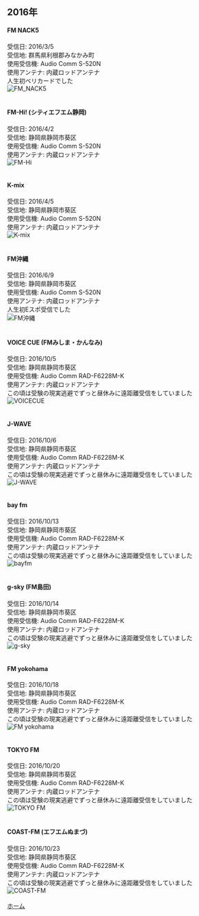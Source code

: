 ## 2016年
#### FM NACK5
受信日: 2016/3/5  
受信地: 群馬県利根郡みなかみ町  
使用受信機: Audio Comm S-520N  
使用アンテナ: 内蔵ロッドアンテナ  
人生初ベリカードでした  
![FM_NACK5](https://jj1guj.github.io/bcl/japan/FM_image/2019-12-21%2023.59.55.png)  
<br>

#### FM-Hi! (シティエフエム静岡)
受信日: 2016/4/2  
受信地: 静岡県静岡市葵区  
使用受信機: Audio Comm S-520N  
使用アンテナ: 内蔵ロッドアンテナ  
![FM-Hi](https://jj1guj.github.io/bcl/japan/FM_image/2019-12-22%2000.34.28.png)  
<br>

#### K-mix
受信日: 2016/4/5  
受信地: 静岡県静岡市葵区  
使用受信機: Audio Comm S-520N  
使用アンテナ: 内蔵ロッドアンテナ  
![K-mix](https://jj1guj.github.io/bcl/japan/FM_image/2019-12-22%2000.29.30.png)  
<br>

#### FM沖縄
受信日: 2016/6/9  
受信地: 静岡県静岡市葵区  
使用受信機: Audio Comm S-520N  
使用アンテナ: 内蔵ロッドアンテナ  
人生初Eスポ受信でした  
![FM沖縄](https://jj1guj.github.io/bcl/japan/FM_image/2019-12-22%2000.34.59.png)  
<br>

#### VOICE CUE (FMみしま・かんなみ)
受信日: 2016/10/5  
受信地: 静岡県静岡市葵区  
使用受信機: Audio Comm RAD-F6228M-K  
使用アンテナ: 内蔵ロッドアンテナ  
この頃は受験の現実逃避でずっと昼休みに遠距離受信をしていました  
![VOICECUE](https://jj1guj.github.io/bcl/japan/FM_image/2019-12-22%2000.36.45.png)  
<br>

#### J-WAVE
受信日: 2016/10/6  
受信地: 静岡県静岡市葵区  
使用受信機: Audio Comm RAD-F6228M-K  
使用アンテナ: 内蔵ロッドアンテナ  
この頃は受験の現実逃避でずっと昼休みに遠距離受信をしていました  
![J-WAVE](https://jj1guj.github.io/bcl/japan/FM_image/2019-12-22%2000.39.21.png)  
<br>

#### bay fm
受信日: 2016/10/13  
受信地: 静岡県静岡市葵区  
使用受信機: Audio Comm RAD-F6228M-K  
使用アンテナ: 内蔵ロッドアンテナ  
この頃は受験の現実逃避でずっと昼休みに遠距離受信をしていました  
![bayfm](https://jj1guj.github.io/bcl/japan/FM_image/2019-12-22%2000.38.30.png)  
<br>

#### g-sky (FM島田)
受信日: 2016/10/14  
受信地: 静岡県静岡市葵区  
使用受信機: Audio Comm RAD-F6228M-K  
使用アンテナ: 内蔵ロッドアンテナ  
この頃は受験の現実逃避でずっと昼休みに遠距離受信をしていました  
![g-sky](https://jj1guj.github.io/bcl/japan/FM_image/2019-12-22%2000.38.02.png)  
<br>

#### FM yokohama
受信日: 2016/10/18  
受信地: 静岡県静岡市葵区  
使用受信機: Audio Comm RAD-F6228M-K  
使用アンテナ: 内蔵ロッドアンテナ  
この頃は受験の現実逃避でずっと昼休みに遠距離受信をしていました  
![FM yokohama](https://jj1guj.github.io/bcl/japan/FM_image/IMG_0526.jpg)  
<br>

#### TOKYO FM
受信日: 2016/10/20  
受信地: 静岡県静岡市葵区  
使用受信機: Audio Comm RAD-F6228M-K  
使用アンテナ: 内蔵ロッドアンテナ  
この頃は受験の現実逃避でずっと昼休みに遠距離受信をしていました  
![TOKYO FM](https://jj1guj.github.io/bcl/japan/FM_image/2019-12-22%2000.41.41.png)  
<br>

#### COAST-FM (エフエムぬまづ)
受信日: 2016/10/23  
受信地: 静岡県静岡市葵区  
使用受信機: Audio Comm RAD-F6228M-K  
使用アンテナ: 内蔵ロッドアンテナ  
この頃は受験の現実逃避でずっと昼休みに遠距離受信をしていました  
![COAST-FM](https://jj1guj.github.io/bcl/japan/FM_image/2019-12-22%2000.42.16.png)  
<br>
 [ホーム](https://jj1guj.github.io)

